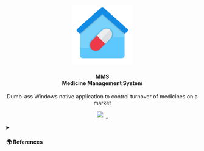 <p align="center">
    <picture>
      <img src="/SolutionItems/logo.svg" height="156">
    </picture>
    <h4 size= font-weight="bold" color="#000205" align="center">MMS
      <br/>
      Medicine Management System</h4>
      <p align="center">Dumb-ass Windows native application to control turnover of medicines on a market</p>
</p>


<p align="center">
    <img src="https://img.shields.io/badge/%20-≥ 6.0-green?logo=.net">
    <img alt="" src="https://img.shields.io/badge/%20-≥ 10 Build 1809-critical?logo=windows11">
  <a aria-label="License" href="https://visualstudio.microsoft.com/ru/">
    <img alt="" src="https://img.shields.io/badge/%20-2022-blue?logo=visualstudio">
  </a>
  <a aria-label="Join the community on GitHub" href="https://learn.microsoft.com/en-us/windows/apps/design/downloads/#fonts">
    <img alt="" src="https://img.shields.io/badge/%20-Segoe Fluent Icons-yellowgreen">
  </a>
</p>   



<details>
  <summary><h4>🌍 References</h4></summary>


#### Docs
- [CI Pipelines for Template Studio projects](https://github.com/microsoft/TemplateStudio/blob/main/docs/WinUI/pipelines/README.md)
- [Template Studio docs for WinUI 3 apps](https://github.com/microsoft/TemplateStudio/blob/main/docs/WinUI/readme.md)
- [Guidance about building desktop apps for Windows 10/11](https://learn.microsoft.com/en-us/windows/apps/desktop/)
- [Windows Community Toolkit Documentation](https://learn.microsoft.com/en-us/windows/communitytoolkit/)
- [Universal Windows Platform docs](https://learn.microsoft.com/en-us/windows/uwp/get-started/)
- [XAML Behaviors docs](https://github.com/Microsoft/XamlBehaviors/wiki)

---

- [Jason Williams](https://www.youtube.com/watch?v=Nut-KSAM0As&ab_channel=JasonWilliams)
- [XAML Brewer blog, by Diederik Krols (this man is really cool)](https://xamlbrewer.wordpress.com)
- [Nick's .NET Travels blog](https://nicksnettravels.builttoroam.com)
- [XAMLLlama's Learnings series on twitch](https://www.twitch.tv/collections/xbkwqgT9QRbxUw)


#### Samples
- [Windows App SDK Samples](https://github.com/microsoft/WindowsAppSDK-Samples)
- [Categorized Windows App SDK Samples](https://learn.microsoft.com/en-us/windows/apps/get-started/samples)
- [Customers-orders-database](https://github.com/Microsoft/Windows-appsample-customers-orders-database)
- [Universal Windows Platform (UWP) app samples](https://github.com/microsoft/Windows-universal-samples)
- [Input validation sample](https://github.com/XamlBrewer/UWP-MVVM-Toolkit-Validation-Sample)

---

- [Windows Community Toolkit Sample App](https://www.microsoft.com/store/productId/9NBLGGH4TLCQ)
- [WinUI3 Controls Gallery](https://www.microsoft.com/store/productId/9P3JFPWWDZRC)
</details>
